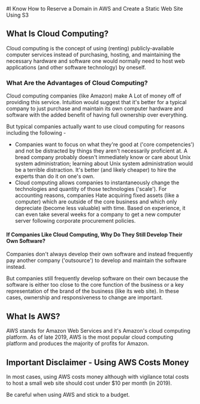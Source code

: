 #I Know How to Reserve a Domain in AWS and Create a Static Web Site Using S3

## What Is Cloud Computing?
Cloud computing is the concept of using (renting) publicly-available
computer services instead of purchasing, hosting, and maintaining
the necessary hardware and software one would normally need to host
web applications (and other software technology) by oneself.

### What Are the Advantages of Cloud Computing?
Cloud computing companies (like Amazon) make A Lot of money off of providing
this service. Intuition would suggest that it's better for a typical company
to just purchase and maintain its own computer hardware and software with
the added benefit of having full ownership over everything.

But typical companies actually want to use cloud computing for reasons including
the following -
  - Companies want to focus on what they're good at ('core competencies')
    and not be distracted by things they aren't necessarily proficient at.
    A bread company probably doesn't immediately know or care about Unix
    system administration; learning about Unix system administration would
    be a terrible distraction. It's better (and likely cheaper) to hire
    the experts than do it on one's own.
  - Cloud computing allows companies to instantaneously change the technologies
    and quantity of those technologies ('scale'). For accounting reasons,
    companies Hate acquiring fixed assets (like a computer) which are outside
    of the core business and which only depreciate (become less valuable)
    with time. Based on experience, it can even take several weeks for
    a company to get a new computer server following corporate procurement
    policies.

#### If Companies Like Cloud Computing, Why Do They Still Develop Their Own Software?

Companies don't always develop their own software and instead frequently pay
another company ('outsource') to develop and maintain the software instead.

But companies still frequently develop software on their own because
the software is either too close to the core function of the business
or a key representation of the brand of the business (like its web site).
In these cases, ownership and responsiveness to change are important.

## What Is AWS?
AWS stands for Amazon Web Services and it's Amazon's cloud computing platform.
As of late 2019, AWS is the most popular cloud computing platform
and produces the majority of profits for Amazon.

## Important Disclaimer - Using AWS Costs Money
In most cases, using AWS costs money although with vigilance total costs
to host a small web site should cost under $10 per month (in 2019).

Be careful when using AWS and stick to a budget.
